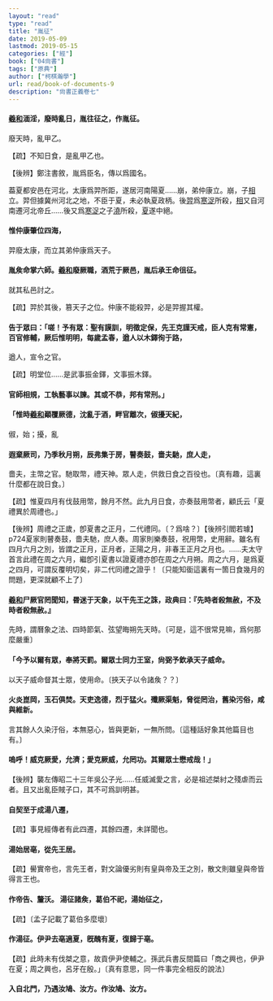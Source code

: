 ```yaml
---
layout: "read"
type: "read"
title: "胤征"
date: 2019-05-09
lastmod: 2019-05-15
categories: ["經"]
book: ["04尙書"]
tags: ["原典"]
author: ["柯棋瀚學"]
url: read/book-of-documents-9
description: "尙書正義卷七"
---
```


#### <u>羲</u><u>和</u>湎淫，廢時亂日，胤往征之，作<v>胤征</v>。

廢天時，亂甲乙。

【疏】不知日食，是亂甲乙也。

【後辨】鄭注<v>書敘</v>，胤爲臣名，傳以爲國名。

葢夏都安邑在河北，太康爲羿所距，遂居河南陽夏……崩，弟仲康立。崩，子<u>相</u>立。羿但據冀州河北之地，不臣于夏，未必執夏政柄。後<u>羿</u>爲<u>寒浞</u>所殺，<u>相</u>又自河南遷河北帝丘……後又爲<u>寒浞</u>之子<u>澆</u>所殺，<u>夏</u>遂中絕。

#### 惟仲康肇位四海，

羿廢太康，而立其弟仲康爲天子。

#### 胤矦命掌六師。<u>羲</u><u>和</u>廢厥職，酒荒于厥邑，胤后承王命徂征。

就其私邑討之。

【疏】羿於其後，篡天子之位。仲康不能殺羿，必是羿握其權。

#### 告于眾曰：「嗟！予有眾：聖有謨訓，明徵定保，先王克謹天戒，臣人克有常憲，百官修輔，厥后惟明明，每歲孟春，遒人以木鐸徇于路，

遒人，宣令之官。

【疏】明堂位……是武事振金鐸，文事振木鐸。

#### 官師相規，工執藝事以諫。其或不恭，邦有常刑。」

#### 「惟時<u>羲</u><u>和</u>顚覆厥德，沈亂于酒，畔官離次，俶擾天紀，

俶，始；擾，亂

#### 遐棄厥司，乃季秋月朔，辰弗集于房，瞽奏鼓，嗇夫馳，庶人走，

嗇夫，主幣之官。馳取幣，禮天神。眾人走，供救日食之百役也。〔真有趣，這裏什麼都在說日食。〕

【疏】惟夏四月有伐鼓用幣，餘月不然。此九月日食，亦奏鼓用幣者，顧氏云「夏禮異於周禮也。」

【後辨】<v>周禮</v>之正歲，卽<v>夏書</v>之正月，二代禮同。〔？爲啥？〕【後辨引閻若璩】p724夏家則瞽奏鼓，嗇夫馳，庶人奏。周家則樂奏鼓，祝用幣，史用辭。雖名有四月六月之別，皆謂之正月，正月者，正陽之月，非春王正月之月也。……夫太守首言此禮在周之六月，繼卽引<v>夏書</v>以證夏禮亦卽在周之六月朔。周之六月，是爲夏之四月，可謂反覆明切矣，非二代同禮之證乎！〔只能知衟這裏有一箇日食幾月的問題，更深就顧不上了〕

#### <u>羲</u><u>和</u>尸厥官罔聞知，昬迷于天象，以干先王之誅，<v>政典</v>曰：『先時者殺無赦，不及時者殺無赦。』

先時，謂曆象之法、四時節氣、弦望晦朔先天時。〔可是，這不很常見嘛，爲何那麼嚴重〕

#### 「今予以爾有眾，奉將天罰。爾眾士同力王室，尙弼予欽承天子威命。

以天子威命督其士眾，使用命。〔挾天子以令諸矦？？〕

#### 火炎崑岡，玉石俱焚。天吏逸德，烈于猛火。殲厥渠魁，脅從罔治，舊染污俗，咸與維新。

言其餘人久染汙俗，本無惡心，皆與更新，一無所問。〔這種話好象其他篇目也有。〕

#### 嗚呼！威克厥愛，允濟；愛克厥威，允罔功。其爾眾士懋戒哉！」

【後辨】襲<v>左傳</v>昭二十三年吳公子光……任威滅愛之言，必是祖述桀紂之殘虐而云者。且又出亂臣賊子口，其不可爲訓明甚。

#### 自契至于成湯八遷，

【疏】事見經傳者有此四遷，其餘四遷，未詳聞也。

#### 湯始居亳，從先王居。

【疏】嚳實帝也，言先王者，對文論優劣則有皇與帝及王之別，散文則雖皇與帝皆得言王也。

#### 作<v>帝告</v>、<v>釐沃</v>。	湯征諸矦，葛伯不祀，湯始征之，

【疏】〔孟子記載了葛伯多麼壞〕

#### 作<v>湯征</v>。伊尹去亳適夏，旣醜有夏，復歸于亳。

【疏】此時未有伐桀之意，故貢伊尹使輔之。<v>孫武兵書</v><v>反間篇</v>曰「商之興也，伊尹在夏；周之興也，呂牙在殷。」〔真有意思，同一件事完全相反的說法〕

#### 入自北門，乃遇汝鳩、汝方。作<v>汝鳩</v>、<v>汝方</v>。
